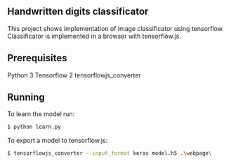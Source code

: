 ## Handwritten digits classificator

This project shows implementation of image classificator using tensorflow. Classificator is implemented in a browser with tensorflow.js.

## Prerequisites

Python 3
Tensorflow 2
tensorflowjs_converter

## Running

To learn the model run:

```bash
$ python learn.py
```

To export a model to tensorflow.js:

```bash
$ tensorflowjs_converter --input_format keras model.h5 .\webpage\
```
